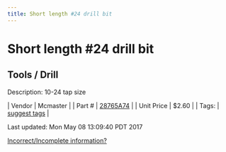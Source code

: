 ```yaml
---
title: Short length #24 drill bit
---
```


# Short length #24 drill bit
## Tools / Drill
Description: 	10-24 tap size 

| Vendor | Mcmaster | 
| Part # | [28765A74](https://www.mcmaster.com/#28765A74) | 
| Unit Price | $2.60 | 
| Tags: | [suggest tags](https://docs.google.com/forms/d/e/1FAIpQLSeWyY8v3RgOty-MyWmh9U0iivNYN_molChYyS-0U-o-kOAv_g/viewform) | 

Last updated: Mon May 08 13:09:40 PDT 2017

 [Incorrect/Incomplete information?](https://docs.google.com/forms/d/e/1FAIpQLSeWyY8v3RgOty-MyWmh9U0iivNYN_molChYyS-0U-o-kOAv_g/viewform)
